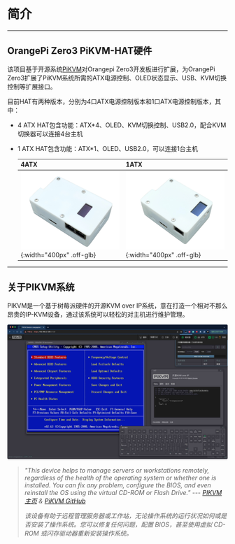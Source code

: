 # 简介

-----
## OrangePi Zero3 PiKVM-HAT硬件

该项目基于开源系统[PiKVM](https://github.com/pikvm/pikvm)对Orangepi Zero3开发板进行扩展，为OrangePi Zero3扩展了PiKVM系统所需的ATX电源控制、OLED状态显示、USB、KVM切换控制等扩展接口。

目前HAT有两种版本，分别为4口ATX电源控制版本和1口ATX电源控制版本，其中：

* 4 ATX HAT包含功能：ATX*4、OLED、KVM切换控制、USB2.0，配合KVM切换器可以连接4台主机
* 1 ATX HAT包含功能：ATX*1、OLED、USB2.0，可以连接1台主机

    | 4ATX | 1ATX |
    |-----------|------------|
    | ![4atx_shell](img/4atx_shell.png){:width="400px" .off-glb} | ![1atx_shell](img/1atx_shell.png){:width="400px" .off-glb} |

-----
## 关于PIKVM系统

PIKVM是一个基于树莓派硬件的开源KVM over IP系统，意在打造一个相对不那么昂贵的IP-KVM设备，通过该系统可以轻松的对主机进行维护管理。

![kvm_info](img/kvm_info.jpg)

>*"This device helps to manage servers or workstations remotely, regardless of the health of the operating system or whether one is installed. You can fix any problem, configure the BIOS, and even reinstall the OS using the virtual CD-ROM or Flash Drive."* ---
>*[PIKVM主页](https://pikvm.org/) & [PiKVM GitHub](https://github.com/pikvm/pikvm)*
>
>*该设备有助于远程管理服务器或工作站，无论操作系统的运行状况如何或是否安装了操作系统。您可以修复任何问题，配置 BIOS，甚至使用虚拟 CD-ROM 或闪存驱动器重新安装操作系统。*
